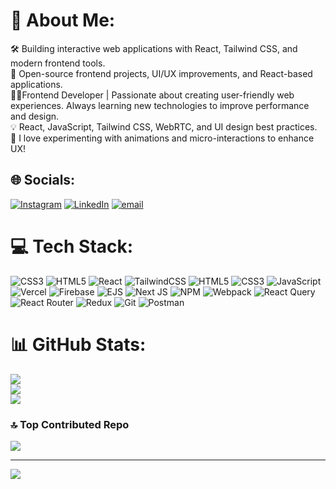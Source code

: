 # 💫 About Me:
🛠 Building interactive web applications with React, Tailwind CSS, and modern frontend tools.<br>🤝 Open-source frontend projects, UI/UX improvements, and React-based applications.<br>👨‍💻Frontend Developer | Passionate about creating user-friendly web experiences. Always learning new technologies to improve performance and design.<br>💡 React, JavaScript, Tailwind CSS, WebRTC, and UI design best practices.<br>🎨 I love experimenting with animations and micro-interactions to enhance UX!


## 🌐 Socials:
[![Instagram](https://img.shields.io/badge/Instagram-%23E4405F.svg?logo=Instagram&logoColor=white)](https://instagram.com/ronnny@18) [![LinkedIn](https://img.shields.io/badge/LinkedIn-%230077B5.svg?logo=linkedin&logoColor=white)](https://linkedin.com/in/devloper-ronny) [![email](https://img.shields.io/badge/Email-D14836?logo=gmail&logoColor=white)](mailto:work.roshan45@gmail.com) 

# 💻 Tech Stack:
![CSS3](https://img.shields.io/badge/css3-%231572B6.svg?style=for-the-badge&logo=css3&logoColor=white) ![HTML5](https://img.shields.io/badge/html5-%23E34F26.svg?style=for-the-badge&logo=html5&logoColor=white) ![React](https://img.shields.io/badge/react-%2320232a.svg?style=for-the-badge&logo=react&logoColor=%2361DAFB) ![TailwindCSS](https://img.shields.io/badge/tailwindcss-%2338B2AC.svg?style=for-the-badge&logo=tailwind-css&logoColor=white) ![HTML5](https://img.shields.io/badge/html5-%23E34F26.svg?style=for-the-badge&logo=html5&logoColor=white) ![CSS3](https://img.shields.io/badge/css3-%231572B6.svg?style=for-the-badge&logo=css3&logoColor=white) ![JavaScript](https://img.shields.io/badge/javascript-%23323330.svg?style=for-the-badge&logo=javascript&logoColor=%23F7DF1E) ![Vercel](https://img.shields.io/badge/vercel-%23000000.svg?style=for-the-badge&logo=vercel&logoColor=white) ![Firebase](https://img.shields.io/badge/firebase-%23039BE5.svg?style=for-the-badge&logo=firebase) ![EJS](https://img.shields.io/badge/ejs-%23B4CA65.svg?style=for-the-badge&logo=ejs&logoColor=black) ![Next JS](https://img.shields.io/badge/Next-black?style=for-the-badge&logo=next.js&logoColor=white) ![NPM](https://img.shields.io/badge/NPM-%23CB3837.svg?style=for-the-badge&logo=npm&logoColor=white) ![Webpack](https://img.shields.io/badge/webpack-%238DD6F9.svg?style=for-the-badge&logo=webpack&logoColor=black) ![React Query](https://img.shields.io/badge/-React%20Query-FF4154?style=for-the-badge&logo=react%20query&logoColor=white) ![React Router](https://img.shields.io/badge/React_Router-CA4245?style=for-the-badge&logo=react-router&logoColor=white) ![Redux](https://img.shields.io/badge/redux-%23593d88.svg?style=for-the-badge&logo=redux&logoColor=white) ![Git](https://img.shields.io/badge/git-%23F05033.svg?style=for-the-badge&logo=git&logoColor=white) ![Postman](https://img.shields.io/badge/Postman-FF6C37?style=for-the-badge&logo=postman&logoColor=white)
# 📊 GitHub Stats:
![](https://github-readme-stats.vercel.app/api?username=devloper-ronny&theme=dark&hide_border=false&include_all_commits=false&count_private=false)<br/>
![](https://nirzak-streak-stats.vercel.app/?user=devloper-ronny&theme=dark&hide_border=false)<br/>
![](https://github-readme-stats.vercel.app/api/top-langs/?username=devloper-ronny&theme=dark&hide_border=false&include_all_commits=false&count_private=false&layout=compact)

### 🔝 Top Contributed Repo
![](https://github-contributor-stats.vercel.app/api?username=devloper-ronny&limit=5&theme=dark&combine_all_yearly_contributions=true)

---
[![](https://visitcount.itsvg.in/api?id=devloper-ronny&icon=0&color=0)](https://visitcount.itsvg.in)

<!-- Proudly created with GPRM ( https://gprm.itsvg.in ) -->
